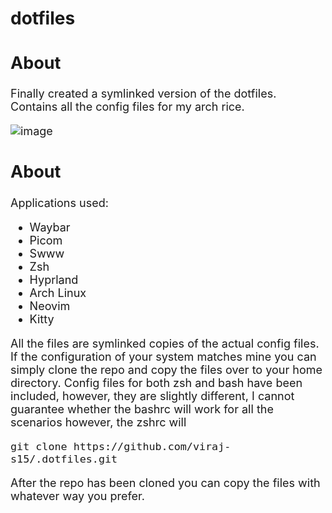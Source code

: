 # dotfiles

<font size =4>

## About <a name = "about"></a>

Finally created a symlinked version of the dotfiles.
Contains all the config files for my arch rice.

![image](https://github.com/viraj-s15/.dotfiles/assets/79002760/fc3a03b6-62fc-4a7f-8c7c-78ee286afba0)

## About <a name = "about"></a>
Applications used:
- Waybar
- Picom
- Swww
- Zsh
- Hyprland
- Arch Linux
- Neovim
- Kitty
  
All the files are symlinked copies of the actual config files.
If the configuration of your system matches mine you can simply clone the repo and copy the files over to your home directory.
Config files for both zsh and bash have been included, however, they are slightly different, I cannot guarantee whether the bashrc will 
work for all the scenarios however, the zshrc will

```
git clone https://github.com/viraj-s15/.dotfiles.git
```

After the repo has been cloned you can copy the files with
whatever way you prefer.

